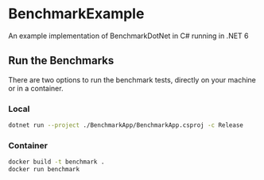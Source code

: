 # BenchmarkExample

An example implementation of BenchmarkDotNet in C# running in .NET 6

## Run the Benchmarks

There are two options to run the benchmark tests, directly on your machine or in a container.

### Local

``` bash
dotnet run --project ./BenchmarkApp/BenchmarkApp.csproj -c Release
```

### Container

``` bash
docker build -t benchmark .
docker run benchmark
```
